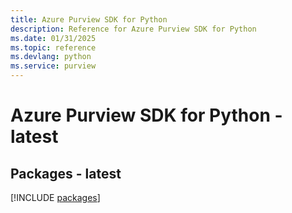 ```yaml
---
title: Azure Purview SDK for Python
description: Reference for Azure Purview SDK for Python
ms.date: 01/31/2025
ms.topic: reference
ms.devlang: python
ms.service: purview
---
```

# Azure Purview SDK for Python - latest
## Packages - latest
[!INCLUDE [packages](purview-index.md)]
